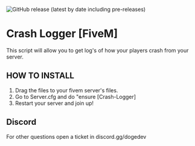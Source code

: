 ![GitHub release (latest by date including pre-releases)](https://img.shields.io/github/v/release/navendu-pottekkat/awesome-readme?include_prereleases)
# Crash Logger [FiveM]
This script will allow you to get log's of how your players crash from your server.

## HOW TO INSTALL

1. Drag the files to your fivem server's files.
2. Go to Server.cfg and do "ensure [Crash-Logger]
3. Restart your server and join up!

## Discord
For other questions open a ticket in discord.gg/dogedev

